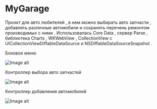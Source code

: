 # MyGarage

Проэкт для авто любителей , в нем можно выбирать авто запчасти , добавлять различные автомобили и сохранять перечень ремонтом производимых с ними .
Использовалась Core Data , сервер Parse , библиотека Charts , WKWebView , CollectionView с UICollectionViewDiffableDataSource и NSDiffableDataSourceSnapshot .


   Боковое меню 
   
![Image alt](https://github.com/EfimenkoAleksandr/MyGarage/blob/develop/MyGarage/SideMenu.png)


   Контроллер выбора авто запчастей
   
![Image alt](https://github.com/EfimenkoAleksandr/MyGarage/blob/develop/MyGarage/FirstController.png)


   Контроллер добавления автомобилей
   
![Image alt](https://github.com/EfimenkoAleksandr/MyGarage/blob/develop/MyGarage/AddAvto1.png)
